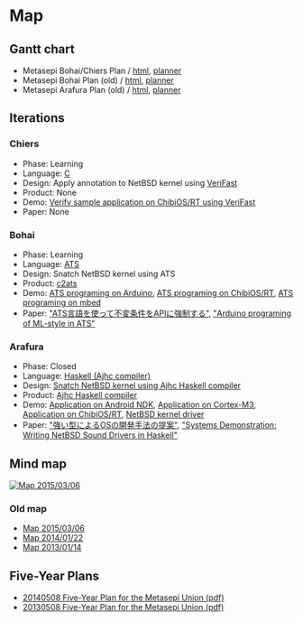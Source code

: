 # Map

## Gantt chart

* Metasepi Bohai/Chiers Plan / [html](/plan/metasepi-chiers-bohai.html), [planner](/plan/metasepi-chiers-bohai.planner)
* Metasepi Bohai Plan (old) / [html](/plan/metasepi-bohai.html), [planner](/plan/metasepi-bohai.planner)
* Metasepi Arafura Plan (old) / [html](/plan/metasepi-arafura.html), [planner](/plan/metasepi-arafura.planner)

## Iterations

### Chiers

* Phase: Learning
* Language: [C](https://en.wikipedia.org/wiki/C_(programming_language))
* Design: Apply annotation to NetBSD kernel using [VeriFast](https://people.cs.kuleuven.be/~bart.jacobs/verifast/)
* Product: None
* Demo: [Verify sample application on ChibiOS/RT using VeriFast](https://github.com/fpiot/chibios-verifast)
* Paper: None

### Bohai

* Phase: Learning
* Language: [ATS](http://www.ats-lang.org/)
* Design: Snatch NetBSD kernel using ATS
* Product: [c2ats](https://github.com/metasepi/c2ats)
* Demo: [ATS programing on Arduino](https://github.com/fpiot/arduino-mega2560-ats), [ATS programing on ChibiOS/RT](https://github.com/fpiot/chibios-ats), [ATS programing on mbed](https://github.com/fpiot/mbed-ats)
* Paper: ["ATS言語を使って不変条件をAPIに強制する"](/doc/20141101_prosym_summer2014.pdf), ["Arduino programing of ML-style in ATS"](/doc/metasepi-icfp2015-arduino-ats.pdf)

### Arafura

* Phase: Closed
* Language: [Haskell (Ajhc compiler)](http://ajhc.metasepi.org/)
* Design: [Snatch NetBSD kernel using Ajhc Haskell compiler](en/posts/2013-01-09-design_arafura.html)
* Product: [Ajhc Haskell compiler](http://ajhc.metasepi.org/)
* Demo: [Application on Android NDK](https://github.com/ajhc/demo-android-ndk), [Application on Cortex-M3](https://github.com/ajhc/demo-cortex-m3), [Application on ChibiOS/RT](https://github.com/metasepi/chibios-arafura), [NetBSD kernel driver](https://github.com/metasepi/netbsd-arafura-s1)
* Paper: ["強い型によるOSの開発手法の提案"](/doc/20140110_prosym55.pdf), ["Systems Demonstration: Writing NetBSD Sound Drivers in Haskell"](/doc/metasepi-icfp2014-demo.pdf)

## Mind map

<a href="https://www.flickr.com/photos/masterq/32687783703/"><img alt="Map 2015/03/06" style="border-width:0" src="https://farm4.staticflickr.com/3799/32687783703_471e419e6f_z_d.jpg" /></a>

### Old map

* <a href="https://www.flickr.com/photos/masterq/16111135333/">Map 2015/03/06</a>
* <a href="http://www.flickr.com/photos/masterq/12087855036">Map 2014/01/22</a>
* <a href="http://www.flickr.com/photos/masterq/8379735651">Map 2013/01/14</a>

## Five-Year Plans

* [20140508 Five-Year Plan for the Metasepi Union (pdf)](/doc/20140508_5year_plan.pdf)
* [20130508 Five-Year Plan for the Metasepi Union (pdf)](/doc/20130508_5year_plan.pdf)
